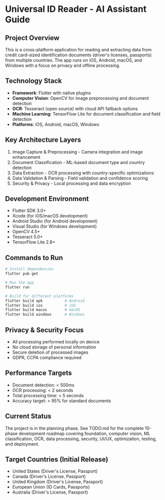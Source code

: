 # Universal ID Reader - AI Assistant Guide

## Project Overview
This is a cross-platform application for reading and extracting data from credit card-sized identification documents (driver's licenses, passports) from multiple countries. The app runs on iOS, Android, macOS, and Windows with a focus on privacy and offline processing.

## Technology Stack
- **Framework**: Flutter with native plugins
- **Computer Vision**: OpenCV for image preprocessing and document detection
- **OCR**: Tesseract (open source) with cloud API fallback options
- **Machine Learning**: TensorFlow Lite for document classification and field detection
- **Platforms**: iOS, Android, macOS, Windows

## Key Architecture Layers
1. Image Capture & Preprocessing - Camera integration and image enhancement
2. Document Classification - ML-based document type and country detection
3. Data Extraction - OCR processing with country-specific optimizations
4. Data Validation & Parsing - Field validation and confidence scoring
5. Security & Privacy - Local processing and data encryption

## Development Environment
- Flutter SDK 3.0+
- Xcode (for iOS/macOS development)
- Android Studio (for Android development)
- Visual Studio (for Windows development)
- OpenCV 4.5+
- Tesseract 5.0+
- TensorFlow Lite 2.8+

## Commands to Run
```bash
# Install dependencies
flutter pub get

# Run the app
flutter run

# Build for different platforms
flutter build apk          # Android
flutter build ios          # iOS
flutter build macos        # macOS
flutter build windows      # Windows
```

## Privacy & Security Focus
- All processing performed locally on device
- No cloud storage of personal information
- Secure deletion of processed images
- GDPR, CCPA compliance required

## Performance Targets
- Document detection: < 500ms
- OCR processing: < 2 seconds
- Total processing time: < 5 seconds
- Accuracy target: > 95% for standard documents

## Current Status
The project is in the planning phase. See TODO.md for the complete 10-phase development roadmap covering foundation, computer vision, ML classification, OCR, data processing, security, UI/UX, optimization, testing, and deployment.

## Target Countries (Initial Release)
- United States (Driver's License, Passport)
- Canada (Driver's License, Passport)
- United Kingdom (Driver's License, Passport)
- European Union (ID Cards, Passports)
- Australia (Driver's License, Passport)